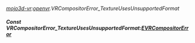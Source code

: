 _[mojo3d-vr](../../modules/mojo3d-vr/mojo3d-vr-module.md):[openvr](openvr:).VRCompositorError\_TextureUsesUnsupportedFormat_
##### Const VRCompositorError\_TextureUsesUnsupportedFormat:[EVRCompositorError](../../modules/mojo3d-vr/openvr-evrcompositorerror.md)
